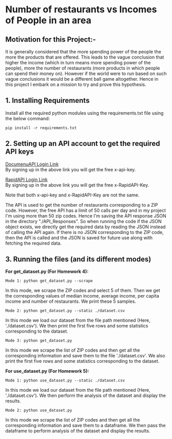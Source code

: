 # Number of restaurants vs Incomes of People in an area 

## Motivation for this Project:-

It is generally considered that the more spending power of the people the more
the products that are offered. This leads to the vague conclusion that higher the
income (which in turn means more spending power of the people), more the
number of restaurants (more products in which people can spend their money
on). However if the world were to run based on such vague conclusions it would
be a different ball game altogether. Hence in this project I embark on a mission to
try and prove this hypothesis.

## 1. Installing Requirements

Install all the required python modules using the requirements.txt file using the below command: <br/>

	pip install -r requirements.txt

## 2. Setting up an API account to get the required API keys

[DocumenuAPI Login Link](https://documenuapi.us.auth0.com/login?state=hKFo2SBlM0cwSTA3NUh6bmJvMGFhNm5iZDNEc1NocWRHbnNkV6FupWxvZ2luo3RpZNkgWTVxWC1UZko4UEEzR2hKVHpNRTlXemVyUmNGSHVLYy2jY2lk2SByZnQ0VUFHaUQ4a3BwUFVHMFROdTMwcDBWczljdXZCdw&client=rft4UAGiD8kppPUG0TNu30p0Vs9cuvBw&protocol=oauth2&redirect_uri=https%3A%2F%2Fdocumenu.com%2Fdashboard&scope=openid%20profile%20email&response_type=code&response_mode=query&nonce=NG92dmtGWXNfcC1XWmtHU2dGa3hLY2lyWWE4bVRUa1dJSjloSmVjUEVZUQ%3D%3D&code_challenge=_WFvc2Hv8ZqOq6yxkW9GRsS52AENfyh_nACXot_pe60&code_challenge_method=S256&auth0Client=eyJuYW1lIjoiYXV0aDAtcmVhY3QiLCJ2ZXJzaW9uIjoiMS4yLjAifQ%3D%3D)	
By signing up in the above link you will get the free x-api-key.

[RapidAPI Login Link](https://rapidapi.com/auth/sign-up?referral=/restaurantmenus/api/documenu/) <br/>
By signing up in the above link you will get the free x-RapidAPI-Key.

Note that both x-api-key and x-RapidAPI-Key are not the same.

The API is used to get the number of restaurants corresponding to a ZIP code. However, the free API has a limit of 50 calls per day and in my project I'm using more than 50 zip codes. Hence I'm saving the API response JSON in the directory "./API_Responses". So when running the code if the JSON object exists, we directly get the required data by reading the JSON instead of calling the API again. If there is no JSON corresponding to the ZIP code, then the API is called and the JSON is saved for future use along with fetching the required data.

## 3. Running the files (and its different modes)
    
   **For get_dataset.py (For Homework 4):**

	Mode 1: python get_dataset.py --scrape
In this mode, we scrape the ZIP codes and select 5 of them. Then we get the corresponding values of median income, average income, per capita income and number of restaurants. We print these 5 samples.

	Mode 2: python get_dataset.py --static ./dataset.csv
In this mode we load our dataset from the file path mentioned (Here, './dataset.csv'). We then print the first five rows and some statistics corresponding to the dataset.

	Mode 3: python get_dataset.py
In this mode we scrape the list of ZIP codes and then get all the corresponding information and save them to the file './dataset.csv'. We also print the first five rows and some statistics corresponding to the dataset.

**For use_dataset.py (For Homework 5):**

	Mode 1: python use_dataset.py --static ./dataset.csv
In this mode we load our dataset from the file path mentioned (Here, './dataset.csv'). We then perform the analysis of the dataset and display the results.

	Mode 2: python use_dataset.py
In this mode we scrape the list of ZIP codes and then get all the corresponding information and save them to a dataframe. We then pass the dataframe to perform analysis of the dataset and display the results.